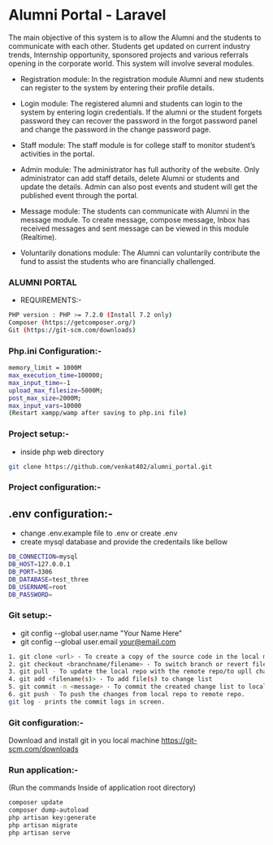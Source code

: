 # Alumni Portal - Laravel

The main objective of this system is to allow the Alumni and the students to communicate with each other. Students get updated on current industry trends, Internship opportunity, sponsored projects and various referrals opening in the corporate world. This system will involve several modules.

-	Registration module: In the registration module Alumni and new students can register to the system by entering their profile details.

-	Login module: The registered alumni and students can login to the system by entering login credentials. If the alumni or the student forgets password they can recover the password in the forgot password panel and change the password in the change password page.

-	Staff module: The staff module is for college staff to monitor student’s activities in the portal.

-	Admin module: The administrator has full authority of the website. Only administrator can add staff details, delete Alumni or students and update the details. Admin can also post events and student will get the published event through the portal.

-	Message module: The students can communicate with Alumni in the message module. To create message, compose message, Inbox has received messages and sent message can be viewed in this module (Realtime).

-	Voluntarily donations module: The Alumni can voluntarily contribute the fund to assist the students who are financially challenged.


### ALUMNI PORTAL

- REQUIREMENTS:-
```sh
PHP version : PHP >= 7.2.0 (Install 7.2 only)
Composer (https://getcomposer.org/)
Git (https://git-scm.com/downloads)
```



### Php.ini Configuration:-
```sh
memory_limit = 1000M
max_execution_time=100000;
max_input_time=-1
upload_max_filesize=5000M;
post_max_size=2000M;
max_input_vars=10000
(Restart xampp/wamp after saving to php.ini file)
```
### Project setup:-

-  inside php web directory 
```sh
git clone https://github.com/venkat402/alumni_portal.git
```

### Project configuration:-

## .env configuration:-
- change .env.example file to .env or create .env 
- create mysql database and provide the credentails like bellow
```sh
DB_CONNECTION=mysql
DB_HOST=127.0.0.1
DB_PORT=3306
DB_DATABASE=test_three
DB_USERNAME=root
DB_PASSWORD=
```


### Git setup:-
 - git config --global user.name "Your Name Here"
 - git config --global user.email your@email.com
```sh
1. git clone <url> - To create a copy of the source code in the local machine
2. git checkout <branchname/filename> - To switch branch or revert file.
3. git pull - To update the local repo with the remote repo/to upll changes/to pull new branches.
4. git add <filename(s)> - To add file(s) to change list
5. git commit -m <message> - To commit the created change list to local repo.
6. git push - To push the changes from local repo to remote repo.
git log - prints the commit logs in screen.
```

### Git configuration:-

Download and install git in you local machine 
https://git-scm.com/downloads



### Run application:-
(Run the commands Inside of application root directory)
```sh
composer update
composer dump-autoload
php artisan key:generate
php artisan migrate
php artisan serve
```
